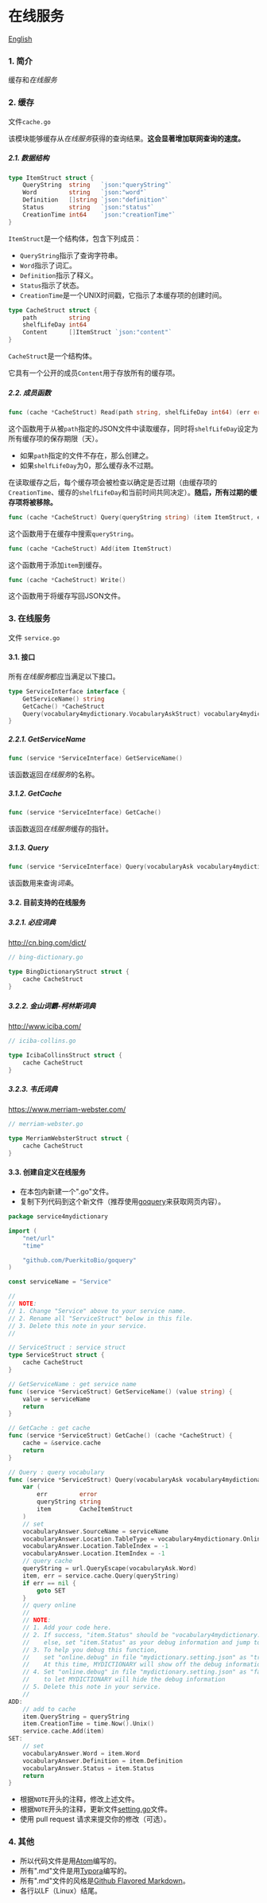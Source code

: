 # 在线服务

[English](./service.md)

### 1. 简介

缓存和*在线服务*

### 2. 缓存

文件`cache.go`

该模块能够缓存从*在线服务*获得的查询结果。**这会显著增加联网查询的速度。**

##### 2.1. 数据结构

```go
type ItemStruct struct {
	QueryString  string   `json:"queryString"`
	Word         string   `json:"word"`
	Definition   []string `json:"definition"`
	Status       string   `json:"status"`
	CreationTime int64    `json:"creationTime"`
}
```

`ItemStruct`是一个结构体，包含下列成员：

- `QueryString`指示了查询字符串。
- `Word`指示了词汇。
- `Definition`指示了释义。
- `Status`指示了状态。
- `CreationTime`是一个UNIX时间戳，它指示了本缓存项的创建时间。

```go
type CacheStruct struct {
	path         string
	shelfLifeDay int64
	Content      []ItemStruct `json:"content"`
}
```

`CacheStruct`是一个结构体。

它具有一个公开的成员`Content`用于存放所有的缓存项。

##### 2.2. 成员函数

```go
func (cache *CacheStruct) Read(path string, shelfLifeDay int64) (err error)
```

这个函数用于从被`path`指定的JSON文件中读取缓存，同时将`shelfLifeDay`设定为所有缓存项的保存期限（天）。

- 如果`path`指定的文件不存在，那么创建之。
- 如果`shelfLifeDay`为0，那么缓存永不过期。

在读取缓存之后，每个缓存项会被检查以确定是否过期（由缓存项的`CreationTime`、缓存的`shelfLifeDay`和当前时间共同决定）。**随后，所有过期的缓存项将被移除。**

```go
func (cache *CacheStruct) Query(queryString string) (item ItemStruct, err error)
```

这个函数用于在缓存中搜索`queryString`。

```go
func (cache *CacheStruct) Add(item ItemStruct)
```

这个函数用于添加`item`到缓存。

```go
func (cache *CacheStruct) Write()
```

这个函数用于将缓存写回JSON文件。

### 3. 在线服务

文件 `service.go`

#### 3.1. 接口

所有*在线服务*都应当满足以下接口。

``` go
type ServiceInterface interface {
	GetServiceName() string
	GetCache() *CacheStruct
	Query(vocabulary4mydictionary.VocabularyAskStruct) vocabulary4mydictionary.VocabularyAnswerStruct
}
```

##### 2.2.1. GetServiceName

```go
func (service *ServiceInterface) GetServiceName()
```

该函数返回*在线服务*的名称。

##### 3.1.2. GetCache

```go
func (service *ServiceInterface) GetCache()
```

该函数返回*在线服务*缓存的指针。

##### 3.1.3. Query

```go
func (service *ServiceInterface) Query(vocabularyAsk vocabulary4mydictionary.VocabularyAskStruct) (vocabularyAnswer vocabulary4mydictionary.VocabularyAnswerStruct)
```

该函数用来查询*词条*。

#### 3.2. 目前支持的在线服务

##### 3.2.1. 必应词典

http://cn.bing.com/dict/

```go
// bing-dictionary.go

type BingDictionaryStruct struct {
	cache CacheStruct
}
```

##### 3.2.2. 金山词霸-柯林斯词典

http://www.iciba.com/

```go
// iciba-collins.go

type IcibaCollinsStruct struct {
	cache CacheStruct
}
```

##### 3.2.3. 韦氏词典

https://www.merriam-webster.com/

```go
// merriam-webster.go

type MerriamWebsterStruct struct {
	cache CacheStruct
}
```

#### 3.3. 创建自定义在线服务

- 在本包内新建一个".go"文件。
- 复制下列代码到这个新文件（推荐使用[goquery](https://github.com/PuerkitoBio/goquery)来获取网页内容）。

``` go
package service4mydictionary

import (
	"net/url"
	"time"

	"github.com/PuerkitoBio/goquery"
)

const serviceName = "Service"

//
// NOTE:
// 1. Change "Service" above to your service name.
// 2. Rename all "ServiceStruct" below in this file.
// 3. Delete this note in your service.
//

// ServiceStruct : service struct
type ServiceStruct struct {
	cache CacheStruct
}

// GetServiceName : get service name
func (service *ServiceStruct) GetServiceName() (value string) {
	value = serviceName
	return
}

// GetCache : get cache
func (service *ServiceStruct) GetCache() (cache *CacheStruct) {
	cache = &service.cache
	return
}

// Query : query vocabulary
func (service *ServiceStruct) Query(vocabularyAsk vocabulary4mydictionary.VocabularyAskStruct) (vocabularyAnswer vocabulary4mydictionary.VocabularyAnswerStruct) {
	var (
		err         error
		queryString string
		item        CacheItemStruct
	)
	// set
	vocabularyAnswer.SourceName = serviceName
	vocabularyAnswer.Location.TableType = vocabulary4mydictionary.Online
	vocabularyAnswer.Location.TableIndex = -1
	vocabularyAnswer.Location.ItemIndex = -1
	// query cache
	queryString = url.QueryEscape(vocabularyAsk.Word)
	item, err = service.cache.Query(queryString)
	if err == nil {
		goto SET
	}
	// query online
	//
	// NOTE:
	// 1. Add your code here.
	// 2. If success, "item.Status" should be "vocabulary4mydictionary.Basic";
	//    else, set "item.Status" as your debug information and jump to label 'ADD' immidiately.
	// 3. To help you debug this function,
	//    set "online.debug" in file "mydictionary.setting.json" as "true".
	//    At this time, MYDICTIONARY will show off the debug information.
	// 4. Set "online.debug" in file "mydictionary.setting.json" as "false"
	//    to let MYDICTIONARY will hide the debug information
	// 5. Delete this note in your service.
	//
ADD:
	// add to cache
	item.QueryString = queryString
	item.CreationTime = time.Now().Unix()
	service.cache.Add(item)
SET:
	// set
	vocabularyAnswer.Word = item.Word
	vocabularyAnswer.Definition = item.Definition
	vocabularyAnswer.Status = item.Status
	return
}
```

- 根据`NOTE`开头的注释，修改上述文件。
- 根据`NOTE`开头的注释，更新文件[setting.go](../setting.go)文件。
- 使用 pull request 请求来提交你的修改（可选）。

### 4. 其他

- 所以代码文件是用[Atom](https://atom.io/)编写的。
- 所有".md"文件是用[Typora](http://typora.io)编写的。
- 所有".md"文件的风格是[Github Flavored Markdown](https://guides.github.com/features/mastering-markdown/#GitHub-flavored-markdown)。
- 各行以LF（Linux）结尾。

